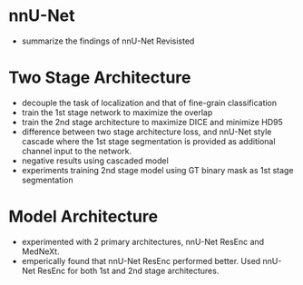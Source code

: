 

# nnU-Net
- summarize the findings of nnU-Net Revisisted

# Two Stage Architecture
- decouple the task of localization and that of fine-grain classification
- train the 1st stage network to maximize the overlap
- train the 2nd stage architecture to maximize DICE and minimize HD95
- difference between two stage architecture loss, and nnU-Net style cascade where the 1st stage segmentation is provided as additional channel input to the network.
- negative results using cascaded model
- experiments training 2nd stage model using GT binary mask as 1st stage segmentation

# Model Architecture
- experimented with 2 primary architectures, nnU-Net ResEnc and MedNeXt.
- emperically found that nnU-Net ResEnc performed better. Used nnU-Net ResEnc for both 1st and 2nd stage architectures.
